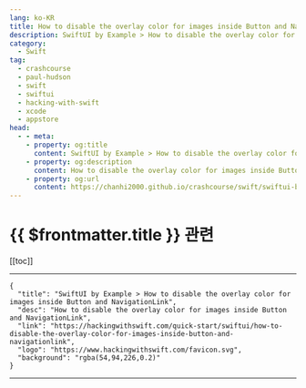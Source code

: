 ```yaml
---
lang: ko-KR
title: How to disable the overlay color for images inside Button and NavigationLink
description: SwiftUI by Example > How to disable the overlay color for images inside Button and NavigationLink
category:
  - Swift
tag: 
  - crashcourse
  - paul-hudson
  - swift
  - swiftui
  - hacking-with-swift
  - xcode
  - appstore
head:
  - - meta:
    - property: og:title
      content: SwiftUI by Example > How to disable the overlay color for images inside Button and NavigationLink
    - property: og:description
      content: How to disable the overlay color for images inside Button and NavigationLink
    - property: og:url
      content: https://chanhi2000.github.io/crashcourse/swift/swiftui-by-example/06-user-interface-controls/how-to-disable-the-overlay-color-for-images-inside-button-and-navigationlink.html
---
```


# {{ $frontmatter.title }} 관련

[[toc]]

---

```component VPCard
{
  "title": "SwiftUI by Example > How to disable the overlay color for images inside Button and NavigationLink",
  "desc": "How to disable the overlay color for images inside Button and NavigationLink",
  "link": "https://hackingwithswift.com/quick-start/swiftui/how-to-disable-the-overlay-color-for-images-inside-button-and-navigationlink",
  "logo": "https://www.hackingwithswift.com/favicon.svg",
  "background": "rgba(54,94,226,0.2)"
}
```

---

<TagLinks />